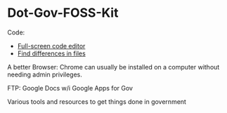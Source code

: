 Dot-Gov-FOSS-Kit
================



Code:
* [Full-screen code editor](http://codemirror.net/demo/fullscreen.html)
* [Find differences in files](http://www.mergely.com/)


A better Browser:
Chrome can usually be installed on a computer without needing admin privileges. 



FTP:
Google Docs w/i Google Apps for Gov






Various tools and resources to get things done in government
